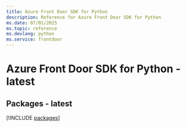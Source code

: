 ```yaml
---
title: Azure Front Door SDK for Python
description: Reference for Azure Front Door SDK for Python
ms.date: 07/01/2025
ms.topic: reference
ms.devlang: python
ms.service: frontdoor
---
```

# Azure Front Door SDK for Python - latest
## Packages - latest
[!INCLUDE [packages](front-door-index.md)]